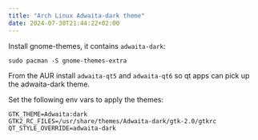 ```yaml
---
title: "Arch Linux Adwaita-dark theme"
date: 2024-07-30T21:44:22+02:00
---
```


Install gnome-themes, it contains `adwaita-dark`:

```terminal
sudo pacman -S gnome-themes-extra
```

From the AUR install `adwaita-qt5` and `adwaita-qt6` so qt apps can pick up the adwaita-dark theme.

Set the following env vars to apply the themes:

```
GTK_THEME=Adwaita:dark
GTK2_RC_FILES=/usr/share/themes/Adwaita-dark/gtk-2.0/gtkrc
QT_STYLE_OVERRIDE=adwaita-dark
```
